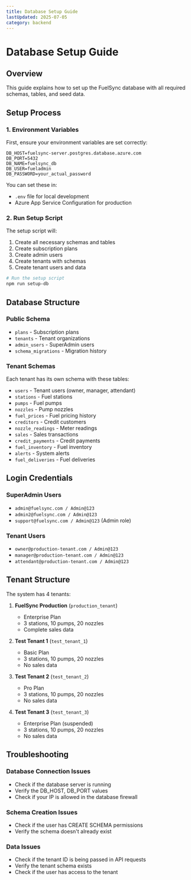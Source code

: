 ```yaml
---
title: Database Setup Guide
lastUpdated: 2025-07-05
category: backend
---
```


# Database Setup Guide

## Overview

This guide explains how to set up the FuelSync database with all required schemas, tables, and seed data.

## Setup Process

### 1. Environment Variables

First, ensure your environment variables are set correctly:

```
DB_HOST=fuelsync-server.postgres.database.azure.com
DB_PORT=5432
DB_NAME=fuelsync_db
DB_USER=fueladmin
DB_PASSWORD=your_actual_password
```

You can set these in:
- `.env` file for local development
- Azure App Service Configuration for production

### 2. Run Setup Script

The setup script will:
1. Create all necessary schemas and tables
2. Create subscription plans
3. Create admin users
4. Create tenants with schemas
5. Create tenant users and data

```bash
# Run the setup script
npm run setup-db
```

## Database Structure

### Public Schema

- `plans` - Subscription plans
- `tenants` - Tenant organizations
- `admin_users` - SuperAdmin users
- `schema_migrations` - Migration history

### Tenant Schemas

Each tenant has its own schema with these tables:

- `users` - Tenant users (owner, manager, attendant)
- `stations` - Fuel stations
- `pumps` - Fuel pumps
- `nozzles` - Pump nozzles
- `fuel_prices` - Fuel pricing history
- `creditors` - Credit customers
- `nozzle_readings` - Meter readings
- `sales` - Sales transactions
- `credit_payments` - Credit payments
- `fuel_inventory` - Fuel inventory
- `alerts` - System alerts
- `fuel_deliveries` - Fuel deliveries

## Login Credentials

### SuperAdmin Users
- `admin@fuelsync.com / Admin@123`
- `admin2@fuelsync.com / Admin@123`
- `support@fuelsync.com / Admin@123` (Admin role)

### Tenant Users
- `owner@production-tenant.com / Admin@123`
- `manager@production-tenant.com / Admin@123`
- `attendant@production-tenant.com / Admin@123`

## Tenant Structure

The system has 4 tenants:

1. **FuelSync Production** (`production_tenant`)
   - Enterprise Plan
   - 3 stations, 10 pumps, 20 nozzles
   - Complete sales data

2. **Test Tenant 1** (`test_tenant_1`)
   - Basic Plan
   - 3 stations, 10 pumps, 20 nozzles
   - No sales data

3. **Test Tenant 2** (`test_tenant_2`)
   - Pro Plan
   - 3 stations, 10 pumps, 20 nozzles
   - No sales data

4. **Test Tenant 3** (`test_tenant_3`)
   - Enterprise Plan (suspended)
   - 3 stations, 10 pumps, 20 nozzles
   - No sales data

## Troubleshooting

### Database Connection Issues
- Check if the database server is running
- Verify the DB_HOST, DB_PORT values
- Check if your IP is allowed in the database firewall

### Schema Creation Issues
- Check if the user has CREATE SCHEMA permissions
- Verify the schema doesn't already exist

### Data Issues
- Check if the tenant ID is being passed in API requests
- Verify the tenant schema exists
- Check if the user has access to the tenant
